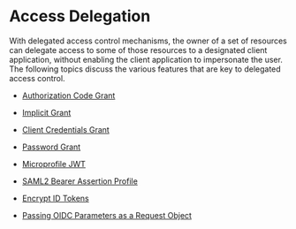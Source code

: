 # Access Delegation

With delegated access control mechanisms, the owner of a set of resources can delegate access to some of those resources 
to a designated client application, without enabling the client application to impersonate the user. The following 
topics discuss the various features that are key to delegated access control.

-   [Authorization Code Grant](../auth-code-playground) 

-   [Implicit Grant](../implicit-playground/)

-   [Client Credentials Grant](../client-credentials-playground)

-   [Password Grant](../password-playground)

-   [Microprofile JWT](../microprofile-jwt-sample)

-   [SAML2 Bearer Assertion Profile](../saml2-bearer-assertion-profile)

-   [Encrypt ID Tokens](../oidc-token-encryption-sample)

-   [Passing OIDC Parameters as a Request Object](../request-object)

